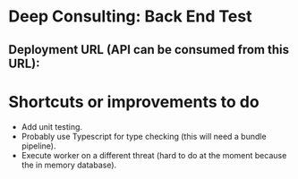 # Deep Consulting: Back End Test

## Deployment URL (API can be consumed from this URL):

# Shortcuts or improvements to do

* Add unit testing.
* Probably use Typescript for type checking (this will need a bundle pipeline).
* Execute worker on a different threat (hard to do at the moment because the in memory database).
